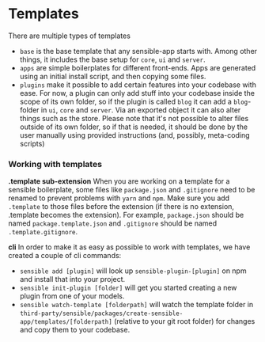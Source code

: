 # Templates

There are multiple types of templates

- `base` is the base template that any sensible-app starts with. Among other things, it includes the base setup for `core`, `ui` and `server`.
- `apps` are simple boilerplates for different front-ends. Apps are generated using an initial install script, and then copying some files.
- `plugins` make it possible to add certain features into your codebase with ease. For now, a plugin can only add stuff into your codebase inside the scope of its own folder, so if the plugin is called `blog` it can add a `blog`-folder in `ui`, `core` and `server`. Via an exported object it can also alter things such as the store. Please note that it's not possible to alter files outside of its own folder, so if that is needed, it should be done by the user manually using provided instructions (and, possibly, meta-coding scripts)

### Working with templates

**.template sub-extension**
When you are working on a template for a sensible boilerplate, some files like `package.json` and `.gitignore` need to be renamed to prevent problems with `yarn` and `npm`. Make sure you add `.template` to those files before the extension (if there is no extension, .template becomes the extension). For example, `package.json` should be named `package.template.json` and `.gitignore` should be named `.template.gitignore`.

**cli**
In order to make it as easy as possible to work with templates, we have created a couple of cli commands:

- `sensible add [plugin]` will look up `sensible-plugin-[plugin]` on npm and install that into your project.
- `sensible init-plugin [folder]` will get you started creating a new plugin from one of your models.
- `sensible watch-template [folderpath]` will watch the template folder in `third-party/sensible/packages/create-sensible-app/templates/[folderpath]` (relative to your git root folder) for changes and copy them to your codebase.
